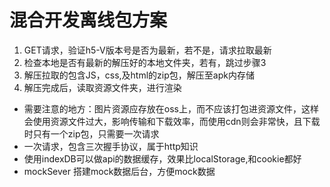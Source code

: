 # 混合开发离线包方案

1. GET请求，验证h5-V版本号是否为最新，若不是，请求拉取最新
2. 检查本地是否有最新的解压好的本地文件夹，若有，跳过步骤3
3. 解压拉取的包含JS，css,及html的zip包，解压至apk内存储
4. 解压完成后，读取资源文件夹，进行渲染
- 需要注意的地方：图片资源应存放在oss上，而不应该打包进资源文件，这样会使用资源文件过大，影响传输和下载效率，而使用cdn则会非常快，且下载时只有一个zip包，只需要一次请求
- 一次请求，包含三次握手协议，属于http知识
- 使用indexDB可以做api的数据缓存，效果比localStorage,和cookie都好
- mockSever 搭建mock数据后台，方便mock数据

